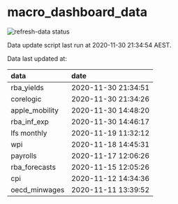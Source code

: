 
<!-- README.md is generated from README.Rmd. Please edit that file -->

# macro\_dashboard\_data

<!-- badges: start -->

![refresh-data
status](https://github.com/MattCowgill/macro_dashboard_data/workflows/refresh-data/badge.svg)

<!-- badges: end -->

Data update script last run at 2020-11-30 21:34:54 AEST.

Data last updated at:

| data            | date                |
|:----------------|:--------------------|
| rba\_yields     | 2020-11-30 21:34:51 |
| corelogic       | 2020-11-30 21:34:26 |
| apple\_mobility | 2020-11-30 14:48:20 |
| rba\_inf\_exp   | 2020-11-30 14:46:17 |
| lfs monthly     | 2020-11-19 11:32:12 |
| wpi             | 2020-11-18 14:45:31 |
| payrolls        | 2020-11-17 12:06:26 |
| rba\_forecasts  | 2020-11-15 12:05:26 |
| cpi             | 2020-11-12 14:34:36 |
| oecd\_minwages  | 2020-11-11 13:39:52 |
